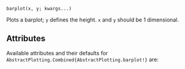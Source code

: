 ```
barplot(x, y; kwargs...)
```

Plots a barplot; `y` defines the height.  `x` and `y` should be 1 dimensional.

## Attributes

Available attributes and their defaults for `AbstractPlotting.Combined{AbstractPlotting.barplot!}` are: 

```

```
